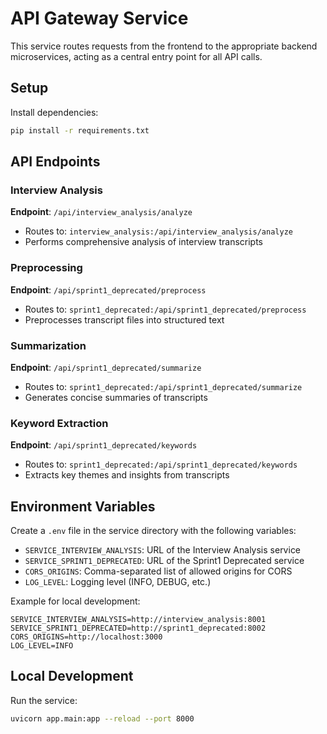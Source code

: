 # API Gateway Service

This service routes requests from the frontend to the appropriate backend microservices, acting as a central entry point for all API calls.

## Setup

Install dependencies:
```bash
pip install -r requirements.txt
```

## API Endpoints

### Interview Analysis

**Endpoint**: `/api/interview_analysis/analyze`
- Routes to: `interview_analysis:/api/interview_analysis/analyze`
- Performs comprehensive analysis of interview transcripts

### Preprocessing

**Endpoint**: `/api/sprint1_deprecated/preprocess`
- Routes to: `sprint1_deprecated:/api/sprint1_deprecated/preprocess`
- Preprocesses transcript files into structured text

### Summarization

**Endpoint**: `/api/sprint1_deprecated/summarize`
- Routes to: `sprint1_deprecated:/api/sprint1_deprecated/summarize`
- Generates concise summaries of transcripts

### Keyword Extraction

**Endpoint**: `/api/sprint1_deprecated/keywords`
- Routes to: `sprint1_deprecated:/api/sprint1_deprecated/keywords`
- Extracts key themes and insights from transcripts

## Environment Variables

Create a `.env` file in the service directory with the following variables:

- `SERVICE_INTERVIEW_ANALYSIS`: URL of the Interview Analysis service
- `SERVICE_SPRINT1_DEPRECATED`: URL of the Sprint1 Deprecated service
- `CORS_ORIGINS`: Comma-separated list of allowed origins for CORS
- `LOG_LEVEL`: Logging level (INFO, DEBUG, etc.)

Example for local development:
```
SERVICE_INTERVIEW_ANALYSIS=http://interview_analysis:8001
SERVICE_SPRINT1_DEPRECATED=http://sprint1_deprecated:8002
CORS_ORIGINS=http://localhost:3000
LOG_LEVEL=INFO
```

## Local Development

Run the service:
```bash
uvicorn app.main:app --reload --port 8000
``` 